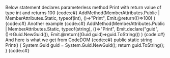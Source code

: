 Below statement declares parameterless method Print with return value of type int and returns 100
{code:c#}
AddMethod(MemberAttributes.Public | MemberAttributes.Static, typeof(int), ()=>"Print",
   Emit.@return(()=>100)
)
{code:c#}
Another example
{code:c#}
AddMethod(MemberAttributes.Public | MemberAttributes.Static, typeof(string), ()=>"Print",
   Emit.declare("guid", ()=>Guid.NewGuid()),
   Emit.@return((Guid guid)=>guid.ToString())
)
{code:c#}
And here is what we get from CodeDOM
{code:c#}
public static string Print() {
    System.Guid guid = System.Guid.NewGuid();
    return guid.ToString();
}
{code:c#}